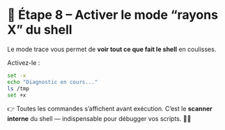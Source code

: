 # 🧩 Étape 8 – Activer le mode “rayons X” du shell

Le mode trace vous permet de **voir tout ce que fait le shell** en coulisses.

Activez-le :

```bash
set -x
echo "Diagnostic en cours..."
ls /tmp
set +x
````

👉 Toutes les commandes s’affichent avant exécution.
C’est le **scanner interne** du shell — indispensable pour débugger vos scripts. 🕵️‍♂️